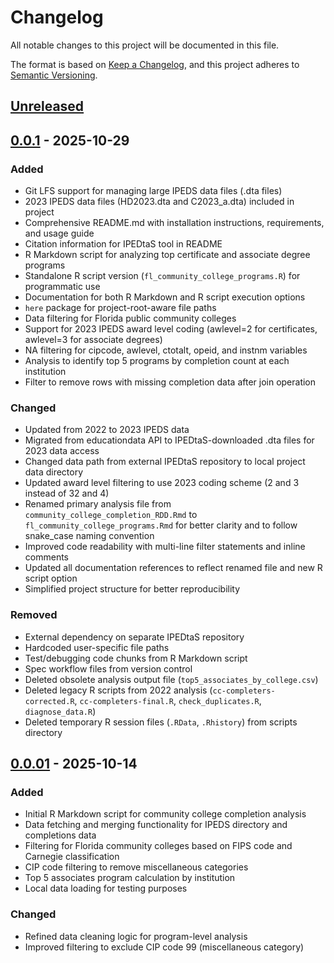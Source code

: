 # Changelog

All notable changes to this project will be documented in this file.

The format is based on [Keep a Changelog](https://keepachangelog.com/en/1.1.0/),
and this project adheres to [Semantic Versioning](https://semver.org/spec/v2.0.0.html).

## [Unreleased]

## [0.0.1] - 2025-10-29

### Added

- Git LFS support for managing large IPEDS data files (.dta files)
- 2023 IPEDS data files (HD2023.dta and C2023_a.dta) included in project
- Comprehensive README.md with installation instructions, requirements, and usage guide
- Citation information for IPEDtaS tool in README
- R Markdown script for analyzing top certificate and associate degree programs
- Standalone R script version (`fl_community_college_programs.R`) for programmatic use
- Documentation for both R Markdown and R script execution options
- `here` package for project-root-aware file paths
- Data filtering for Florida public community colleges
- Support for 2023 IPEDS award level coding (awlevel=2 for certificates, awlevel=3 for associate degrees)
- NA filtering for cipcode, awlevel, ctotalt, opeid, and instnm variables
- Analysis to identify top 5 programs by completion count at each institution
- Filter to remove rows with missing completion data after join operation

### Changed

- Updated from 2022 to 2023 IPEDS data
- Migrated from educationdata API to IPEDtaS-downloaded .dta files for 2023 data access
- Changed data path from external IPEDtaS repository to local project data directory
- Updated award level filtering to use 2023 coding scheme (2 and 3 instead of 32 and 4)
- Renamed primary analysis file from `community_college_completion_RDD.Rmd` to `fl_community_college_programs.Rmd` for better clarity and to follow snake_case naming convention
- Improved code readability with multi-line filter statements and inline comments
- Updated all documentation references to reflect renamed file and new R script option
- Simplified project structure for better reproducibility

### Removed

- External dependency on separate IPEDtaS repository
- Hardcoded user-specific file paths
- Test/debugging code chunks from R Markdown script
- Spec workflow files from version control
- Deleted obsolete analysis output file (`top5_associates_by_college.csv`)
- Deleted legacy R scripts from 2022 analysis (`cc-completers-corrected.R`, `cc-completers-final.R`, `check_duplicates.R`, `diagnose_data.R`)
- Deleted temporary R session files (`.RData`, `.Rhistory`) from scripts directory

## [0.0.01] - 2025-10-14

### Added

- Initial R Markdown script for community college completion analysis
- Data fetching and merging functionality for IPEDS directory and completions data
- Filtering for Florida community colleges based on FIPS code and Carnegie classification
- CIP code filtering to remove miscellaneous categories
- Top 5 associates program calculation by institution
- Local data loading for testing purposes

### Changed

- Refined data cleaning logic for program-level analysis
- Improved filtering to exclude CIP code 99 (miscellaneous category)

[unreleased]: https://github.com/community-college-completion/compare/v0.0.1...HEAD
[0.0.1]: https://github.com/community-college-completion/compare/v0.0.01...v0.0.1
[0.0.01]: https://github.com/community-college-completion/releases/tag/v0.0.01
